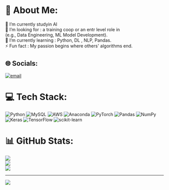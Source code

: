 # 💫 About Me:
🤖 I’m currently studyin AI<br>🤝 I’m looking for : a training coop or an entr level role in <br>      (e.g., Data Engineering, ML Model Development).<br>🌱 I’m currently learning : Python, DL , NLP, Pandas.<br>⚡ Fun fact : My passion begins where others' algorithms end.


## 🌐 Socials:
[![email](https://img.shields.io/badge/Email-D14836?logo=gmail&logoColor=white)](mailto:sadeemalqrani@gmail.com) 

# 💻 Tech Stack:
![Python](https://img.shields.io/badge/python-3670A0?style=for-the-badge&logo=python&logoColor=ffdd54) ![MySQL](https://img.shields.io/badge/mysql-4479A1.svg?style=for-the-badge&logo=mysql&logoColor=white) ![AWS](https://img.shields.io/badge/AWS-%23FF9900.svg?style=for-the-badge&logo=amazon-aws&logoColor=white) ![Anaconda](https://img.shields.io/badge/Anaconda-%2344A833.svg?style=for-the-badge&logo=anaconda&logoColor=white) ![PyTorch](https://img.shields.io/badge/PyTorch-%23EE4C2C.svg?style=for-the-badge&logo=PyTorch&logoColor=white) ![Pandas](https://img.shields.io/badge/pandas-%23150458.svg?style=for-the-badge&logo=pandas&logoColor=white) ![NumPy](https://img.shields.io/badge/numpy-%23013243.svg?style=for-the-badge&logo=numpy&logoColor=white) ![Keras](https://img.shields.io/badge/Keras-%23D00000.svg?style=for-the-badge&logo=Keras&logoColor=white) ![TensorFlow](https://img.shields.io/badge/TensorFlow-%23FF6F00.svg?style=for-the-badge&logo=TensorFlow&logoColor=white) ![scikit-learn](https://img.shields.io/badge/scikit--learn-%23F7931E.svg?style=for-the-badge&logo=scikit-learn&logoColor=white)
# 📊 GitHub Stats:
![](https://github-readme-stats.vercel.app/api?username=Sadeem1317&theme=rose&hide_border=true&include_all_commits=false&count_private=false)<br/>
![](https://nirzak-streak-stats.vercel.app/?user=Sadeem1317&theme=rose&hide_border=true)<br/>
![](https://github-readme-stats.vercel.app/api/top-langs/?username=Sadeem1317&theme=rose&hide_border=true&include_all_commits=false&count_private=false&layout=compact)

---
[![](https://visitcount.itsvg.in/api?id=Sadeem1317&icon=0&color=0)](https://visitcount.itsvg.in)

<!-- Proudly created with GPRM ( https://gprm.itsvg.in ) -->
